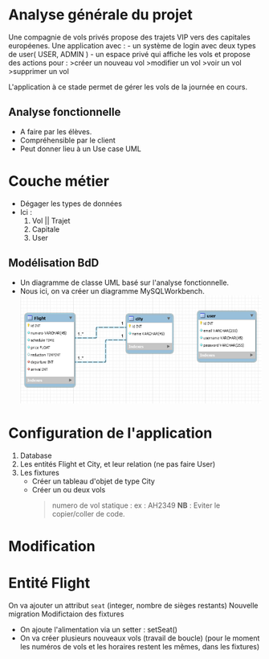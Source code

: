 # Analyse générale du projet

Une compagnie de vols privés propose des trajets VIP vers des capitales européenes.
Une application avec :
    - un système de login avec deux types de user( USER, ADMIN )
    - un espace privé qui affiche les vols et propose des actions pour :
        >créer un nouveau vol
        >modifier un vol
        >voir un vol
        >supprimer un vol

L'application à ce stade permet de gérer les vols de la journée en cours.

## Analyse fonctionnelle
- A faire par les élèves.
- Compréhensible par le client
- Peut donner lieu à un Use case UML

# Couche métier
- Dégager les types de données
- Ici : 
    1. Vol || Trajet
    2. Capitale
    3. User

## Modélisation BdD
- Un diagramme de classe UML basé sur l'analyse fonctionnelle.
- Nous ici, on va créer un diagramme MySQLWorkbench.
    ![Diagram DB](Diagramme.png)

# Configuration de l'application
1. Database
2. Les entités Flight et City, et leur relation (ne pas faire User)
3. Les fixtures
    - Créer un tableau d'objet de type City
    - Créer un ou deux vols
        > numero de vol statique : ex : AH2349
__NB__ : Eviter le copier/coller de code.

# Modification

# Entité Flight

On va ajouter un attribut `seat` (integer, nombre de sièges restants)
Nouvelle migration
Modifictaion des fixtures

- On ajoute l'alimentation via un setter : setSeat()
- On va créer plusieurs nouveaux vols (travail de boucle)
    (pour le moment les numéros de vols et les horaires restent les mêmes, dans les fixtures)

